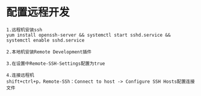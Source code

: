 # 配置远程开发

    1.远程机安装ssh
    yum install openssh-server && systemctl start sshd.service && systemctl enable sshd.service

    2.本地机安装Remote Development插件

    3.在设置中Remote-SSH-Settings配置为true

    4.连接远程机
    shift+ctrl+p，Remote-SSh：Connect to host -> Configure SSH Hosts配置连接文件
